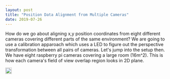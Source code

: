 ```yaml
---
layout: post
title: "Position Data Alignment from Multiple Cameras"
date: 2019-07-26
---
```


How do we go about aligning x,y position coordinates from eight different cameras covering different parts of the same environment? We are going to use a
calibration apparoach which uses a LED to figure out the perspective transformation between all pairs of cameras. Let's jump into the setup then. We have eight 
raspberry pi cameras covering a large room (16m^2). This is how each camera's field of view overlap region looks in 2D plane.

<img src="../../images/CameraFOV.png" width="20px" height="20px">
